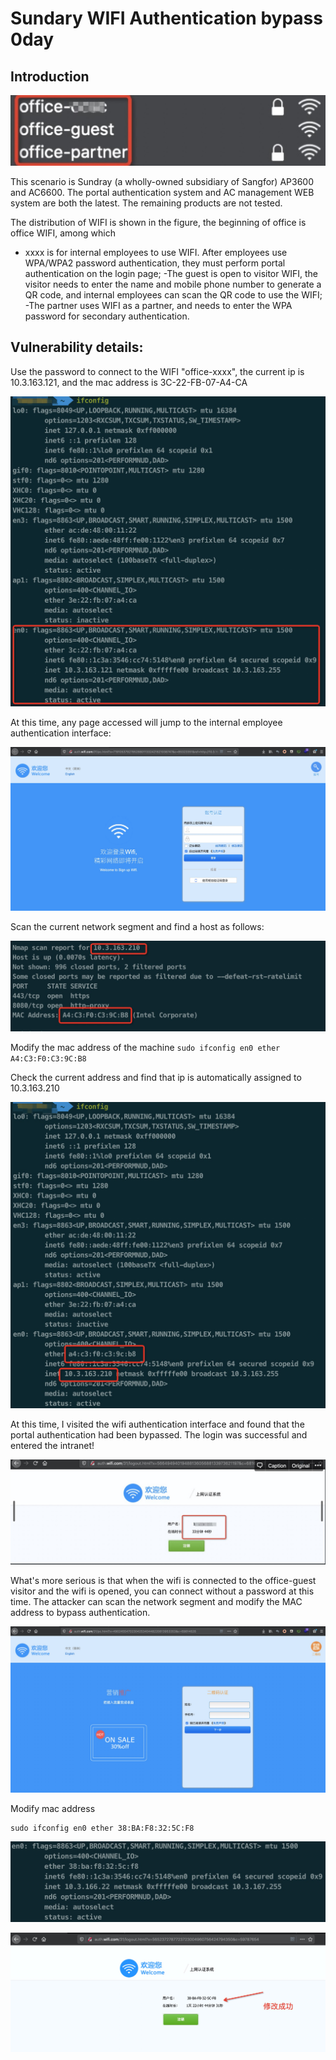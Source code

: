 # Sundary WIFI Authentication bypass 0day

## Introduction

![img/Untitled.png](img/Untitled.png)

This scenario is Sundray (a wholly-owned subsidiary of Sangfor) AP3600 and AC6600. The portal authentication system and AC management WEB system are both the latest. The remaining products are not tested.

The distribution of WIFI is shown in the figure, the beginning of office is office WIFI, among which

- xxxx is for internal employees to use WIFI. After employees use WPA/WPA2 password authentication, they must perform portal authentication on the login page;
  -The guest is open to visitor WIFI, the visitor needs to enter the name and mobile phone number to generate a QR code, and internal employees can scan the QR code to use the WIFI;
  -The partner uses WIFI as a partner, and needs to enter the WPA password for secondary authentication.

## Vulnerability details:

Use the password to connect to the WIFI "office-xxxx", the current ip is 10.3.163.121, and the mac address is 3C-22-FB-07-A4-CA

![img/Untitled%201.png](img/Untitled%201.png)

At this time, any page accessed will jump to the internal employee authentication interface:

![img/Untitled%202.png](img/Untitled%202.png)

Scan the current network segment and find a host as follows:

![img/Untitled%203.png](img/Untitled%203.png)

Modify the mac address of the machine `sudo ifconfig en0 ether A4:C3:F0:C3:9C:B8`

Check the current address and find that ip is automatically assigned to 10.3.163.210

![img/Untitled%204.png](img/Untitled%204.png)

At this time, I visited the wifi authentication interface and found that the portal authentication had been bypassed. The login was successful and entered the intranet!

![img/Untitled%205.png](img/Untitled%205.png)

What's more serious is that when the wifi is connected to the office-guest visitor and the wifi is opened, you can connect without a password at this time. The attacker can scan the network segment and modify the MAC address to bypass authentication.

![img/Untitled%206.png](img/Untitled%206.png)

Modify mac address

```
sudo ifconfig en0 ether 38:BA:F8:32:5C:F8
```

![img/Untitled%207.png](img/Untitled%207.png)

![img/Untitled%208.png](img/Untitled%208.png)
